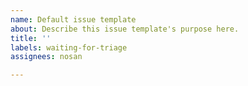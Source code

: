 ```yaml
---
name: Default issue template
about: Describe this issue template's purpose here.
title: ''
labels: waiting-for-triage
assignees: nosan

---
```


